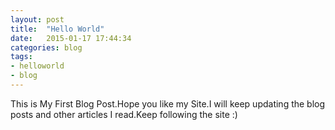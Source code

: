 ```yaml
---
layout: post
title:  "Hello World"
date:   2015-01-17 17:44:34
categories: blog
tags:
- helloworld
- blog
---
```

This is My First Blog Post.Hope you like my Site.I will keep updating the blog posts and other articles I read.Keep following the site :)